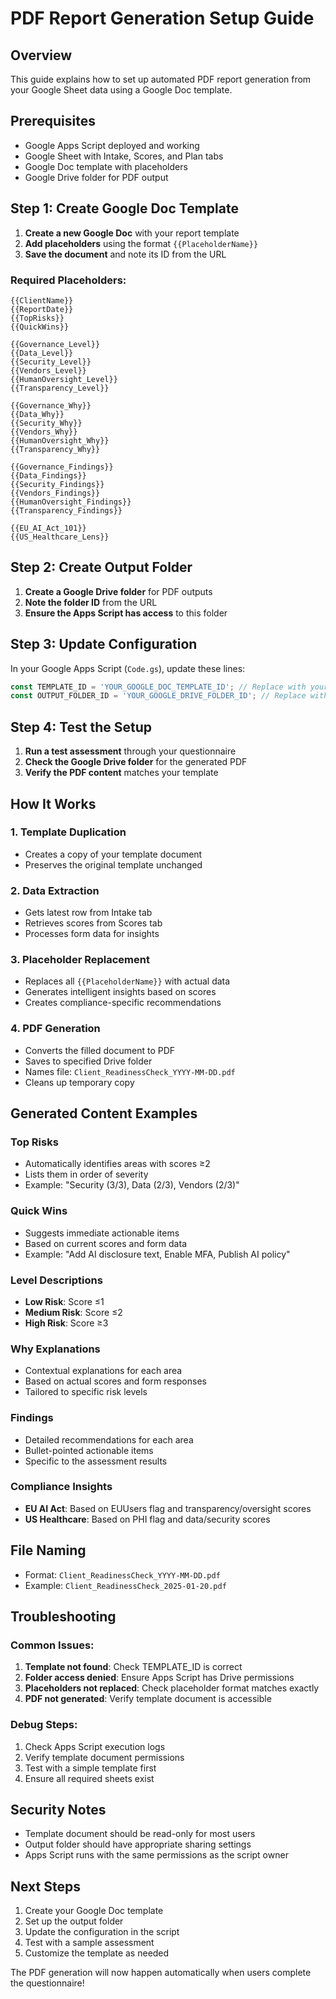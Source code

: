 # PDF Report Generation Setup Guide

## Overview
This guide explains how to set up automated PDF report generation from your Google Sheet data using a Google Doc template.

## Prerequisites
- Google Apps Script deployed and working
- Google Sheet with Intake, Scores, and Plan tabs
- Google Doc template with placeholders
- Google Drive folder for PDF output

## Step 1: Create Google Doc Template

1. **Create a new Google Doc** with your report template
2. **Add placeholders** using the format `{{PlaceholderName}}`
3. **Save the document** and note its ID from the URL

### Required Placeholders:
```
{{ClientName}}
{{ReportDate}}
{{TopRisks}}
{{QuickWins}}

{{Governance_Level}}
{{Data_Level}}
{{Security_Level}}
{{Vendors_Level}}
{{HumanOversight_Level}}
{{Transparency_Level}}

{{Governance_Why}}
{{Data_Why}}
{{Security_Why}}
{{Vendors_Why}}
{{HumanOversight_Why}}
{{Transparency_Why}}

{{Governance_Findings}}
{{Data_Findings}}
{{Security_Findings}}
{{Vendors_Findings}}
{{HumanOversight_Findings}}
{{Transparency_Findings}}

{{EU_AI_Act_101}}
{{US_Healthcare_Lens}}
```

## Step 2: Create Output Folder

1. **Create a Google Drive folder** for PDF outputs
2. **Note the folder ID** from the URL
3. **Ensure the Apps Script has access** to this folder

## Step 3: Update Configuration

In your Google Apps Script (`Code.gs`), update these lines:

```javascript
const TEMPLATE_ID = 'YOUR_GOOGLE_DOC_TEMPLATE_ID'; // Replace with your template Google Doc ID
const OUTPUT_FOLDER_ID = 'YOUR_GOOGLE_DRIVE_FOLDER_ID'; // Replace with your output folder ID
```

## Step 4: Test the Setup

1. **Run a test assessment** through your questionnaire
2. **Check the Google Drive folder** for the generated PDF
3. **Verify the PDF content** matches your template

## How It Works

### 1. **Template Duplication**
- Creates a copy of your template document
- Preserves the original template unchanged

### 2. **Data Extraction**
- Gets latest row from Intake tab
- Retrieves scores from Scores tab
- Processes form data for insights

### 3. **Placeholder Replacement**
- Replaces all `{{PlaceholderName}}` with actual data
- Generates intelligent insights based on scores
- Creates compliance-specific recommendations

### 4. **PDF Generation**
- Converts the filled document to PDF
- Saves to specified Drive folder
- Names file: `Client_ReadinessCheck_YYYY-MM-DD.pdf`
- Cleans up temporary copy

## Generated Content Examples

### Top Risks
- Automatically identifies areas with scores ≥2
- Lists them in order of severity
- Example: "Security (3/3), Data (2/3), Vendors (2/3)"

### Quick Wins
- Suggests immediate actionable items
- Based on current scores and form data
- Example: "Add AI disclosure text, Enable MFA, Publish AI policy"

### Level Descriptions
- **Low Risk**: Score ≤1
- **Medium Risk**: Score ≤2  
- **High Risk**: Score ≥3

### Why Explanations
- Contextual explanations for each area
- Based on actual scores and form responses
- Tailored to specific risk levels

### Findings
- Detailed recommendations for each area
- Bullet-pointed actionable items
- Specific to the assessment results

### Compliance Insights
- **EU AI Act**: Based on EUUsers flag and transparency/oversight scores
- **US Healthcare**: Based on PHI flag and data/security scores

## File Naming
- Format: `Client_ReadinessCheck_YYYY-MM-DD.pdf`
- Example: `Client_ReadinessCheck_2025-01-20.pdf`

## Troubleshooting

### Common Issues:
1. **Template not found**: Check TEMPLATE_ID is correct
2. **Folder access denied**: Ensure Apps Script has Drive permissions
3. **Placeholders not replaced**: Check placeholder format matches exactly
4. **PDF not generated**: Verify template document is accessible

### Debug Steps:
1. Check Apps Script execution logs
2. Verify template document permissions
3. Test with a simple template first
4. Ensure all required sheets exist

## Security Notes
- Template document should be read-only for most users
- Output folder should have appropriate sharing settings
- Apps Script runs with the same permissions as the script owner

## Next Steps
1. Create your Google Doc template
2. Set up the output folder
3. Update the configuration in the script
4. Test with a sample assessment
5. Customize the template as needed

The PDF generation will now happen automatically when users complete the questionnaire!





